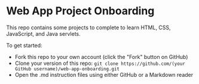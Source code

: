 # Web App Project Onboarding

This repo contains some projects to complete to learn HTML, CSS, JavaScript, and Java servlets.

To get started:

- Fork this repo to your own account (click the "Fork" button on GitHub)
- Clone your version of this repo: `git clone https://github.com/(your GitHub username)/web-app-onboarding.git`
- Open the .md instruction files using either GitHub or a Markdown reader

